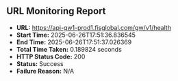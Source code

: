 ## URL Monitoring Report

- **URL:** https://api-gw1-prod1.fisglobal.com/gw/v1/health
- **Start Time:** 2025-06-26T17:51:36.836545
- **End Time:** 2025-06-26T17:51:37.026369
- **Total Time Taken:** 0.189824 seconds
- **HTTP Status Code:** 200
- **Status:** Success
- **Failure Reason:** N/A
